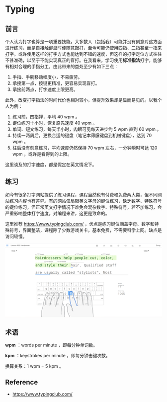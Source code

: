 # Typing

## 前言

个人认为打字也算是一项重要技能，大多数人（包括我）可能并没有刻意对这方面进行练习，而是自接触键盘时便随意敲打，至今可能仍使用四指、二指甚至一指来打字。或许使用这样的打字方式也能达到不错的速度，但这样的打字定位方式往往不甚准确，以至于不能实现真正的盲打。在我看来，学习使用**标准指法**打字，能够有相对合理的手指分工，由此带来的益处至少有如下三点：

1. 手指、手腕移动幅度小，不易疲劳。
2. 承接第一点，按键更精准，更容易实现盲打。
3. 承接前两点，打字速度上限更高。

此外，改变打字指法的时间代价也相对较小，但提升效果却是显而易见的。以我个人为例：

1. 练习前，四指禅，平均 40 wpm 。
2. 键位练习十小时，恢复原先速度 40 wpm 。
3. 单词、短文练习，每天半小时，肉眼可见每天进步约 5 wpm 直到 60 wpm 。
4. 持续一两周后，更换合适的键盘（笔记本薄膜键盘到机械键盘），达到 70 wpm 。
5. 往后没有刻意练习，平均速度仍然保持 70 wpm 左右，一分钟瞬时可达 120 wpm ，或许是看得到的上限。

这里谈及的打字速度，都是假定在英文情况下。

## 练习

如今有很多打字网站提供了练习课程，课程当然也有付费和免费两大类，但不同网站练习内容也有差异。有的网站仅局限英文字母的键位练习，缺乏数字、特殊符号的键位练习，但正常英文打字情况下难免会混杂数字、特殊符号，若不加练习，会严重影响整体打字速度。对编程来讲，这更是致命的。

这里推荐 <https://www.typingclub.com/> ，优点是练习键位涵盖字母、数字和特殊符号，界面整洁，课程除了少数游戏关卡，基本免费，不需要科学上网。缺点是访问较慢。

![image-20210424225813886](./images/typingclub_example.jpg)

## 术语

**wpm** ：words per minute ，即每分钟单词数。

**kpm** ：keystrokes per minute ，即每分钟击键次数。

换算关系：1 wpm = 5 kpm 。

## Reference

- <https://www.typingclub.com/>

